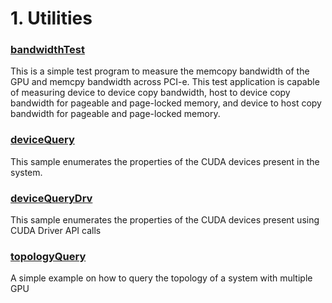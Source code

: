 # 1. Utilities


### [bandwidthTest](./bandwidthTest)
This is a simple test program to measure the memcopy bandwidth of the GPU and memcpy bandwidth across PCI-e. This test application is capable of measuring device to device copy bandwidth, host to device copy bandwidth for pageable and page-locked memory, and device to host copy bandwidth for pageable and page-locked memory.

### [deviceQuery](./deviceQuery)
This sample enumerates the properties of the CUDA devices present in the system.

### [deviceQueryDrv](./deviceQueryDrv)
This sample enumerates the properties of the CUDA devices present using CUDA Driver API calls

### [topologyQuery](./topologyQuery)
A simple example on how to query the topology of a system with multiple GPU

